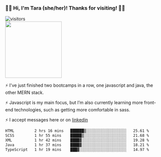 ### 👋🏾 Hi, I'm Tara (she/her)! Thanks for visiting! 👋🏾
![visitors](https://visitor-badge.glitch.me/badge?page_id=qualmless)
<BR>
<img height="180em" src="https://github-readme-stats.vercel.app/api?username=qualmless&show_icons=true&hide_border=true&&count_private=true&include_all_commits=true" />

⚡️ I've just finished two bootcamps in a row, one javascript and java, the other MERN stack. 

⚡️ Javascript is my main focus, but I’m also currently learning more front-end technologies, such as getting more comfortable in sass. 

⚡️ I accept messages here or on <a href="https://www.linkedin.com/in/tarajdunmore/">linkedin</a>

<!--START_SECTION:waka-->

```txt
HTML         2 hrs 16 mins   ██████▒░░░░░░░░░░░░░░░░░░   25.61 %
SCSS         1 hr 55 mins    █████▒░░░░░░░░░░░░░░░░░░░   21.68 %
XML          1 hr 42 mins    ████▓░░░░░░░░░░░░░░░░░░░░   19.28 %
Java         1 hr 37 mins    ████▓░░░░░░░░░░░░░░░░░░░░   18.21 %
TypeScript   1 hr 19 mins    ███▓░░░░░░░░░░░░░░░░░░░░░   14.97 %
```

<!--END_SECTION:waka-->

<!--
**qualmless/qualmless** is a ✨ _special_ ✨ repository because its `README.md` (this file) appears on your GitHub profile.

Here are some ideas to get you started:
- 🔭 I’m currently working on ...
- 👯 I’m looking to collaborate on ...
- 🤔 I’m looking for help with ...
- 💬 Ask me about ...
- 📫 How to reach me: ...
- ⚡ Fun fact: ...
-->
